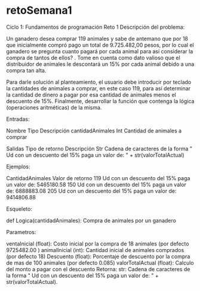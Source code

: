 # retoSemana1
Ciclo 1: Fundamentos de programación
Reto 1
Descripción del problema:

Un ganadero desea comprar 119 animales y sabe de antemano que por 18 que inicialmente compró
pago un total de 9.725.482,00 pesos, por lo cual el ganadero se pregunta cuanto pagará por cada
animal para así considerar la compra de tantos de ellos? . Tome en cuenta como dato valioso que
el distribuidor de animales le descontará un 15% por cada animal debido a una compra tan alta.

Para darle solución al planteamiento, el usuario debe introducir por teclado la cantidades de
animales a comprar, en este caso 119, para así determinar la cantidad de dinero a pagar por esa
cantidad de animales menos el descuento de 15%. Finalmente, desarrollar la función que contenga
la lógica (operaciones aritméticas) de la misma.

Entradas:

Nombre Tipo Descripción
cantidadAnimales Int Cantidad de animales a comprar

Salidas
Tipo de retorno Descripción
Str Cadena de caracteres de la forma " Ud con un descuento
del 15% paga un valor de: " + str(valorTotalActual)

Ejemplos:

CantidadAnimales Valor de retorno
119 Ud con un descuento del 15% paga un valor de: 5465180.58
150 Ud con un descuento del 15% paga un valor de: 6888883.08
205 Ud con un descuento del 15% paga un valor de: 9414806.88

Esqueleto:

def Logica(cantidadAnimales):
Compra de animales por un ganadero

Parametros:

ventaInicial (float):
Costo inicial por la compra de 18 animales (por defecto 9725482.00 )
animalInicial (int):
Cantidad inicial de animales comprados (por defecto 18)
Descuento (float):
Porcentaje de descuento por la compra de mas de 100 animales (por defecto 0.085)
valorTotalActual (float):
Calculo del monto a pagar con el descuento
Retorna:
str: Cadena de caracteres de la forma " Ud con un descuento del 15% paga un valor de: " +
str(valorTotalActual).

